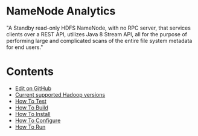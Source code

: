 
# NameNode Analytics

"A Standby read-only HDFS NameNode, with no RPC server, that services clients over a REST API, utilizes Java 8 Stream API, all for the purpose of performing large and complicated scans of the entire file system metadata for end users."

Contents
=================

  * [Edit on GitHub](https://github.com/paypal/NNAnalytics)
  * [Current supported Hadoop versions](getting_started/supported_versions.md)
  * [How To Test](getting_started/How_To_Test.md)
  * [How To Build](getting_started/How_To_Build.md)
  * [How To Install](getting_started/How_To_Install.md)
  * [How To Configure](getting_started/How_To_Configure.md)
  * [How To Run](getting_started/How_To_Run.md)

